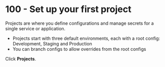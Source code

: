 # 100 - Set up your first project

Projects are where you define configurations and manage secrets for a single service or application.
- Projects start with three default environments, each with a root config: Development, Staging and Production
- You can branch configs to allow overrides from the root configs
  
Click **Projects**.
